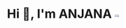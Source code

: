 
<h1 align="center">Hi 👋, I'm ANJANA <img src="https://github.com/Anjana2002/Anjana2002/raw/main/cat.gif" alt="Cat GIF" width="10" height="10"></h1> 

